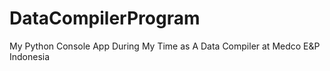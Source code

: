 # DataCompilerProgram
My Python Console App During My Time as A Data Compiler at Medco E&P Indonesia
